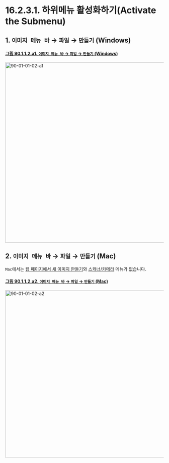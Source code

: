 # 16.2.3.1. 하위메뉴 활성화하기(Activate the Submenu)

<a id="16-02-03-01-s1"></a>

## 1. `이미지 메뉴 바` → `파일` → `만들기` (Windows)

<a id="90-01-01-02-a1"></a>

#### [그림 90.1.1.2.a1. `이미지 메뉴 바` → `파일` → `만들기` (Windows)](./90-01-01-02-00-create.md#90-01-01-02-a1)
<img width="860" height="574" alt="90-01-01-02-a1" src="https://github.com/user-attachments/assets/65a715c1-c66c-43cc-8a1b-4b8e6c628dd4" />

<a id="16-02-03-01-s2"></a>

## 2. `이미지 메뉴 바` → `파일` → `만들기` (Mac)
`Mac`에서는 [웹 페이지에서 새 이미지 만들기](./16-02-03-03-from_web_page.md)와 [스캐너/카메라](./16-02-03-05-scanner_camera.md) 메뉴가 없습니다.

<a id="90-01-01-02-a2"></a>

#### [그림 90.1.1.2.a2. `이미지 메뉴 바` → `파일` → `만들기` (Mac)](./90-01-01-02-00-create.md#90-01-01-02-a2)
<img width="750" height="533" alt="90-01-01-02-a2" src="https://github.com/user-attachments/assets/daedbefc-7a6a-440e-af78-b5c740fc5f6f" />